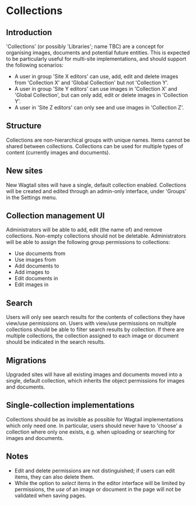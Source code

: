 # Collections

## Introduction

'Collections' (or possibly 'Libraries'; name TBC) are a concept for organising images, documents and potential future entities. This is expected to be particularly useful for multi-site implementations, and should support the following scenarios:

- A user in group 'Site X editors' can use, add, edit and delete images from 'Collection X' and 'Global Collection' but not 'Collection Y'.
- A user in group 'Site Y editors' can use images in 'Collection X' and 'Global Collection', but can only add, edit or delete images in 'Collection Y'.
- A user in 'Site Z editors' can only see and use images in 'Collection Z'.

## Structure

Collections are non-hierarchical groups with unique names. Items cannot be shared between collections. Collections can be used for multiple types of content (currently images and documents).

## New sites

New Wagtail sites will have a single, default collection enabled. Collections will be created and edited through an admin-only interface, under 'Groups' in the Settings menu. 

## Collection management UI

Administrators will be able to add, edit (the name of) and remove collections. Non-empty collections should not be deletable. Administrators will be able to assign the following group permissions to collections:

- Use documents from
- Use images from
- Add documents to
- Add images to
- Edit documents in
- Edit images in

## Search

Users will only see search results for the contents of collections they have view/use permissions on. Users with view/use permissions on multiple collections should be able to filter search results by collection. If there are multiple collections, the collection assigned to each image or document should be indicated in the search results.

## Migrations

Upgraded sites will have all existing images and documents moved into a single, default collection, which inherits the object permissions for images and documents.

## Single-collection implementations

Collections should be as invisible as possible for Wagtail implementations which only need one. In particular, users should never have to 'choose' a collection where only one exists, e.g. when uploading or searching for images and documents.

## Notes

- Edit and delete permissions are not distinguished; if users can edit items, they can also delete them.
- While the option to _select_ items in the editor interface will be limited by permissions, the _use_ of an image or document in the page will not be validated when saving pages.